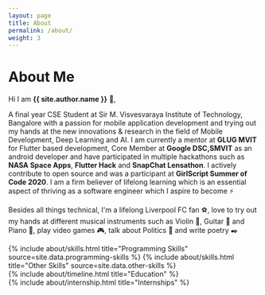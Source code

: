 ```yaml
---
layout: page
title: About
permalink: /about/
weight: 3
---
```


# **About Me**

Hi I am **{{ site.author.name }}** :wave:,<br>

A final year CSE Student at Sir M. Visvesvaraya Institute of Technology, Bangalore with a passion for mobile application development and trying out my hands at the new innovations & research in the field of Mobile Development, Deep Learning and AI. I am currently a mentor at **GLUG MVIT** for Flutter based development, Core Member at **Google DSC,SMVIT** as an android developer and have participated in multiple hackathons such as **NASA Space Apps**, **Flutter Hack** and **SnapChat Lensathon**. I actively contribute to open source and was a participant at **GirlScript Summer of Code 2020**. I am a firm believer of lifelong learning which is an essential aspect of thriving as a software engineer which I aspire to become :zap:

Besides all things technical, I'm a lifelong Liverpool FC fan :soccer:, love to try out my hands at different musical instruments such as Violin :violin:, Guitar :guitar: and Piano :musical_keyboard:, play video games :video_game:, talk about Politics :speech_balloon: and write poetry :black_nib:

 
<div class="row">
{% include about/skills.html title="Programming Skills" source=site.data.programming-skills %}
{% include about/skills.html title="Other Skills" source=site.data.other-skills %}
</div>

<div class="row">
{% include about/timeline.html title="Education" %}
</div>

<div class="row">
{% include about/internship.html title="Internships" %}
</div>


